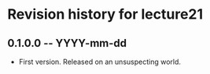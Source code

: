# Revision history for lecture21

## 0.1.0.0 -- YYYY-mm-dd

* First version. Released on an unsuspecting world.
